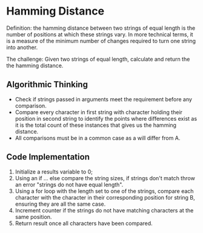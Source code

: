 # Hamming Distance

Definition: the hamming distance between two strings of equal length is the number of positions at which these strings vary. In more technical terms, it is a measure of the minimum number of changes required to turn one string into another.

The challenge: Given two strings of equal length, calculate and return the the hamming distance.

## Algorithmic Thinking
- Check if strings passed in arguments meet the requirement before any comparison.
- Compare every character in first string with character holding their position in second string to identify the points where differences exist as it is the total count of these instances that gives us the hamming distance.
- All comparisons must be in a common case as a will differ from A.

## Code Implementation
1. Initialize a results variable to 0;
2. Using an if ... else compare the string sizes, if strings don't match throw an error "strings do not have equal length".
3. Using a for loop with the length set to one of the strings, compare each character with the character in their corresponding position for string B, ensuring they are all the same case.
3. Increment counter if the strings do not have matching characters at the same position.
4. Return result once all characters have been compared.